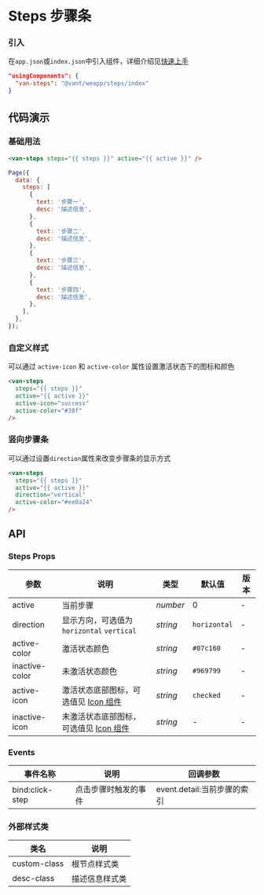# Steps 步骤条

### 引入

在`app.json`或`index.json`中引入组件，详细介绍见[快速上手](#/quickstart#yin-ru-zu-jian)

```json
"usingComponents": {
  "van-steps": "@vant/weapp/steps/index"
}
```

## 代码演示

### 基础用法

```html
<van-steps steps="{{ steps }}" active="{{ active }}" />
```

```javascript
Page({
  data: {
    steps: [
      {
        text: '步骤一',
        desc: '描述信息',
      },
      {
        text: '步骤二',
        desc: '描述信息',
      },
      {
        text: '步骤三',
        desc: '描述信息',
      },
      {
        text: '步骤四',
        desc: '描述信息',
      },
    ],
  },
});
```

### 自定义样式

可以通过 `active-icon` 和 `active-color` 属性设置激活状态下的图标和颜色

```html
<van-steps
  steps="{{ steps }}"
  active="{{ active }}"
  active-icon="success"
  active-color="#38f"
/>
```

### 竖向步骤条

可以通过设置`direction`属性来改变步骤条的显示方式

```html
<van-steps
  steps="{{ steps }}"
  active="{{ active }}"
  direction="vertical"
  active-color="#ee0a24"
/>
```

## API

### Steps Props

| 参数 | 说明 | 类型 | 默认值 | 版本 |
| --- | --- | --- | --- | --- |
| active | 当前步骤 | _number_ | 0 | - |
| direction | 显示方向，可选值为 `horizontal` `vertical` | _string_ | `horizontal` | - |
| active-color | 激活状态颜色 | _string_ | `#07c160` | - |
| inactive-color | 未激活状态颜色 | _string_ | `#969799` | - |
| active-icon | 激活状态底部图标，可选值见 [Icon 组件](#/icon) | _string_ | `checked` | - |
| inactive-icon | 未激活状态底部图标，可选值见 [Icon 组件](#/icon) | _string_ | - | - |

### Events

| 事件名称        | 说明                 | 回调参数                    |
| --------------- | -------------------- | --------------------------- |
| bind:click-step | 点击步骤时触发的事件 | event.detail:当前步骤的索引 |

### 外部样式类

| 类名         | 说明           |
| ------------ | -------------- |
| custom-class | 根节点样式类   |
| desc-class   | 描述信息样式类 |
